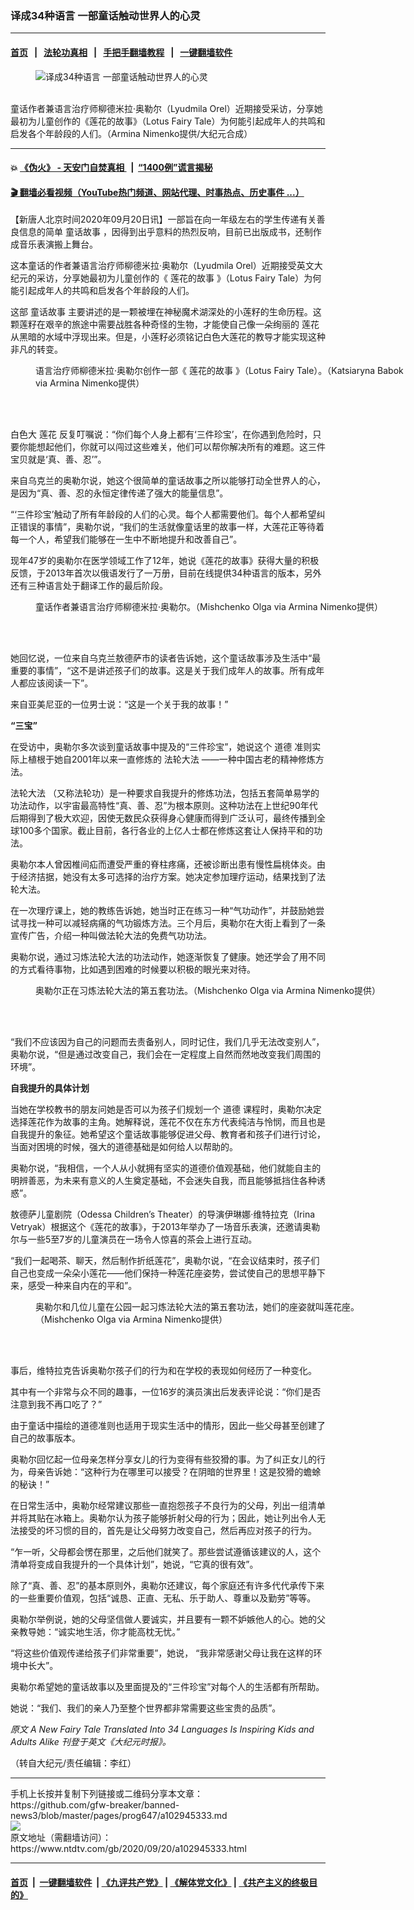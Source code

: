 ### 译成34种语言 一部童话触动世界人的心灵
------------------------

#### [首页](https://github.com/gfw-breaker/banned-news3/blob/master/README.md) &nbsp;&nbsp;|&nbsp;&nbsp; [法轮功真相](https://github.com/begood0513/basic/blob/master/README.md)  &nbsp;&nbsp;|&nbsp;&nbsp; [手把手翻墙教程](https://github.com/gfw-breaker/guides/wiki)  &nbsp;&nbsp;|&nbsp;&nbsp; [一键翻墙软件](https://github.com/gfw-breaker/nogfw/blob/master/README.md)  



<div><div class="featured_image">
 <figure>
  <img alt="译成34种语言 一部童话触动世界人的心灵" src="https://i.ntdtv.com/assets/uploads/2020/09/Lotus-Fairy-Tale-i-1a-1-1200x686-600x400-800x450.jpg"/>
 </figure><br/>
 <span class="caption">
  童话作者兼语言治疗师柳德米拉‧奥勒尔（Lyudmila Orel）近期接受采访，分享她最初为儿童创作的《莲花的故事》（Lotus Fairy Tale）为何能引起成年人的共鸣和启发各个年龄段的人们。（Armina Nimenko提供/大纪元合成）
 </span>
</div>
</div><hr/>

#### 💥 [《伪火》 - 天安门自焚真相 ](http://158.247.195.190:10000/videos/blog/weihuo.html)&nbsp; |&nbsp; [“1400例”谎言揭秘  ](http://158.247.195.190:10000/videos/blog/jiexi1400.html)

#### [ 🎬  翻墙必看视频（YouTube热门频道、网站代理、时事热点、历史事件 ...）](https://github.com/gfw-breaker/links/blob/master/banned.md)

<div><div class="post_content" itemprop="articleBody">
 <p>
  【新唐人北京时间2020年09月20日讯】一部旨在向一年级左右的学生传递有关善良信息的简单
  <ok href="https://www.ntdtv.com/gb/童话故事.htm">
   童话故事
  </ok>
  ，因得到出乎意料的热烈反响，目前已出版成书，还制作成音乐表演搬上舞台。
 </p>
 <p>
  这本童话的作者兼语言治疗师柳德米拉‧奥勒尔（Lyudmila Orel）近期接受英文大纪元的采访，分享她最初为儿童创作的《
  <ok href="https://www.ntdtv.com/gb/莲花的故事.htm">
   莲花的故事
  </ok>
  》（Lotus Fairy Tale）为何能引起成年人的共鸣和启发各个年龄段的人们。
 </p>
 <div class="video_fit_container">
 </div>
 <p>
  这部
  <ok href="https://www.ntdtv.com/gb/童话故事.htm">
   童话故事
  </ok>
  主要讲述的是一颗被埋在神秘魔术湖深处的小莲籽的生命历程。这颗莲籽在艰辛的旅途中需要战胜各种奇怪的生物，才能使自己像一朵绚丽的
  <ok href="https://www.ntdtv.com/gb/莲花.htm">
   莲花
  </ok>
  从黑暗的水域中浮现出来。但是，小莲籽必须铭记白色大莲花的教导才能实现这种非凡的转变。
 </p>
 <figure class="wp-caption alignnone" id="attachment_102945337" style="width: 600px">
  <img alt="" class="size-full wp-image-102945337" src="https://i.ntdtv.com/assets/uploads/2020/09/ET-lotus-story3-600x432.jpg">
   <br/><figcaption class="wp-caption-text">
    语言治疗师柳德米拉‧奥勒尔创作一部《
    <ok href="https://www.ntdtv.com/gb/莲花的故事.htm">
     莲花的故事
    </ok>
    》（Lotus Fairy Tale）。（Katsiaryna Babok via Armina Nimenko提供）
   </figcaption><br/>
  </img>
 </figure><br/>
 <p>
  白色大
  <ok href="https://www.ntdtv.com/gb/莲花.htm">
   莲花
  </ok>
  反复叮嘱说：“你们每个人身上都有‘三件珍宝’，在你遇到危险时，只要你能想起他们，你就可以闯过这些难关，他们可以帮你解决所有的难题。这三件宝贝就是‘真、善、忍’”。
 </p>
 <p>
  来自乌克兰的奥勒尔说，她这个很简单的童话故事之所以能够打动全世界人的心，是因为“真、善、忍的永恒定律传递了强大的能量信息”。
 </p>
 <p>
  “‘三件珍宝’触动了所有年龄段的人们的心灵。每个人都需要他们。每个人都希望纠正错误的事情”，奥勒尔说，“我们的生活就像童话里的故事一样，大莲花正等待着每一个人，希望我们能够在一生中不断地提升和改善自己”。
 </p>
 <p>
  现年47岁的奥勒尔在医学领域工作了12年，她说《莲花的故事》获得大量的积极反馈，于2013年首次以俄语发行了一万册，目前在线提供34种语言的版本，另外还有三种语言处于翻译工作的最后阶段。
 </p>
 <figure class="wp-caption alignnone" id="attachment_102945340" style="width: 600px">
  <img alt="" class="size-full wp-image-102945340" src="https://i.ntdtv.com/assets/uploads/2020/09/ET-tc-2-600x400.jpg">
   <br/><figcaption class="wp-caption-text">
    童话作者兼语言治疗师柳德米拉‧奥勒尔。（Mishchenko Olga via Armina Nimenko提供）
   </figcaption><br/>
  </img>
 </figure><br/>
 <p>
  她回忆说，一位来自乌克兰敖德萨市的读者告诉她，这个童话故事涉及生活中“最重要的事情”，“这不是讲述孩子们的故事。这是关于我们成年人的故事。所有成年人都应该阅读一下”。
 </p>
 <p>
  来自亚美尼亚的一位男士说：“这是一个关于我的故事！”
 </p>
 <p>
  <strong>
   “三宝”
  </strong>
 </p>
 <p>
  在受访中，奥勒尔多次谈到童话故事中提及的“三件珍宝”，她说这个
  <ok href="https://www.ntdtv.com/gb/道德.htm">
   道德
  </ok>
  准则实际上植根于她自2001年以来一直修炼的
  <ok href="https://www.ntdtv.com/gb/法轮大法.htm">
   法轮大法
  </ok>
  ——一种中国古老的精神修炼方法。
 </p>
 <p>
  <ok href="https://www.ntdtv.com/gb/法轮大法.htm">
   法轮大法
  </ok>
  （又称法轮功）是一种要求自我提升的修炼功法，包括五套简单易学的功法动作，以宇宙最高特性“真、善、忍”为根本原则。这种功法在上世纪90年代后期得到了极大欢迎，因使无数民众获得身心健康而得到广泛认可，最终传播到全球100多个国家。截止目前，各行各业的上亿人士都在修炼这套让人保持平和的功法。
 </p>
 <p>
  奥勒尔本人曾因椎间疝而遭受严重的脊柱疼痛，还被诊断出患有慢性扁桃体炎。由于经济拮据，她没有太多可选择的治疗方案。她决定参加理疗运动，结果找到了法轮大法。
 </p>
 <p>
  在一次理疗课上，她的教练告诉她，她当时正在练习一种“气功动作”，并鼓励她尝试寻找一种可以减轻病痛的气功锻炼方法。三个月后，奥勒尔在大街上看到了一条宣传广告，介绍一种叫做法轮大法的免费气功功法。
 </p>
 <p>
  奥勒尔说，通过习炼法轮大法的功法动作，她逐渐恢复了健康。她还学会了用不同的方式看待事物，比如遇到困难的时候要以积极的眼光来对待。
 </p>
 <figure class="wp-caption alignnone" id="attachment_102945339" style="width: 600px">
  <img alt="" class="size-full wp-image-102945339" src="https://i.ntdtv.com/assets/uploads/2020/09/ET-tc-1-600x400.jpg"/>
  <br/><figcaption class="wp-caption-text">
   奥勒尔正在习炼法轮大法的第五套功法。（Mishchenko Olga via Armina Nimenko提供）
  </figcaption><br/>
 </figure><br/>
 <p>
  “我们不应该因为自己的问题而去责备别人，同时记住，我们几乎无法改变别人”，奥勒尔说，“但是通过改变自己，我们会在一定程度上自然而然地改变我们周围的环境”。
 </p>
 <p>
  <strong>
   自我提升的具体计划
  </strong>
 </p>
 <p>
  当她在学校教书的朋友问她是否可以为孩子们规划一个
  <ok href="https://www.ntdtv.com/gb/道德.htm">
   道德
  </ok>
  课程时，奥勒尔决定选择莲花作为故事的主角。她解释说，莲花不仅在东方代表纯洁与怜悯，而且也是自我提升的象征。她希望这个童话故事能够促进父母、教育者和孩子们进行讨论，当面对困境的时候，强大的道德基础是如何给人以帮助的。
 </p>
 <p>
  奥勒尔说，“我相信，一个人从小就拥有坚实的道德价值观基础，他们就能自主的明辨善恶，为未来有意义的人生奠定基础，不会迷失自我，而且能够抵挡住各种诱惑”。
 </p>
 <p>
  敖德萨儿童剧院（Odessa Children’s Theater）的导演伊琳娜‧维特拉克（Irina Vetryak）根据这个《莲花的故事》，于2013年举办了一场音乐表演，还邀请奥勒尔与一些5至7岁的儿童演员在一场令人惊喜的茶会上进行互动。
 </p>
 <p>
  “我们一起喝茶、聊天，然后制作折纸莲花”，奥勒尔说，“在会议结束时，孩子们自己也变成一朵朵小莲花——他们保持一种莲花座姿势，尝试使自己的思想平静下来，感受一种来自内在的平和”。
 </p>
 <figure class="wp-caption alignnone" id="attachment_102945338" style="width: 600px">
  <img alt="" class="size-full wp-image-102945338" src="https://i.ntdtv.com/assets/uploads/2020/09/ET-story-3-600x450.jpg"/>
  <br/><figcaption class="wp-caption-text">
   奥勒尔和几位儿童在公园一起习炼法轮大法的第五套功法，她们的座姿就叫莲花座。（Mishchenko Olga via Armina Nimenko提供）
  </figcaption><br/>
 </figure><br/>
 <p>
  事后，维特拉克告诉奥勒尔孩子们的行为和在学校的表现如何经历了一种变化。
 </p>
 <p>
  其中有一个非常与众不同的趣事，一位16岁的演员演出后发表评论说：“你们是否注意到我不再口吃了？”
 </p>
 <p>
  由于童话中描绘的道德准则也适用于现实生活中的情形，因此一些父母甚至创建了自己的故事版本。
 </p>
 <p>
  奥勒尔回忆起一位母亲怎样分享女儿的行为变得有些狡猾的事。为了纠正女儿的行为，母亲告诉她：“这种行为在哪里可以接受？在阴暗的世界里！这是狡猾的蟾蜍的秘诀！”
 </p>
 <p>
  在日常生活中，奥勒尔经常建议那些一直抱怨孩子不良行为的父母，列出一组清单并将其贴在冰箱上。奥勒尔认为孩子能够折射父母的行为；因此，她让列出令人无法接受的坏习惯的目的，首先是让父母努力改变自己，然后再应对孩子的行为。
 </p>
 <p>
  “乍一听，父母都会愣在那里，之后他们就笑了。那些尝试遵循该建议的人，这个清单将变成自我提升的一个具体计划”，她说，“它真的很有效”。
 </p>
 <p>
  除了“真、善、忍”的基本原则外，奥勒尔还建议，每个家庭还有许多代代承传下来的一些重要价值观，包括“诚恳、正直、无私、乐于助人、尊重以及勤劳”等等。
 </p>
 <p>
  奥勒尔举例说，她的父母坚信做人要诚实，并且要有一颗不妒嫉他人的心。她的父亲教导她：“诚实地生活，你才能高枕无忧。”
 </p>
 <p>
  “将这些价值观传递给孩子们非常重要”，她说， “我非常感谢父母让我在这样的环境中长大”。
 </p>
 <p>
  奥勒尔希望她的童话故事以及里面提及的“三件珍宝”对每个人的生活都有所帮助。
 </p>
 <p>
  她说：“我们、我们的亲人乃至整个世界都非常需要这些宝贵的品质”。
 </p>
 <p>
  <em>
   原文
   <ok href="https://www.theepochtimes.com/a-new-fairy-tale-is-inspiring-kids-and-adults-alike-translated-into-34-languages_3353037.html">
    A New Fairy Tale Translated Into 34 Languages Is Inspiring Kids and Adults Alike
   </ok>
   刊登于英文《大纪元时报》。
  </em>
 </p>
 <p>
  （转自大纪元/责任编辑：李红）
 </p>
 <div class="single_ad">
 </div>
</div>
</div>
<hr/>
手机上长按并复制下列链接或二维码分享本文章：<br/>
https://github.com/gfw-breaker/banned-news3/blob/master/pages/prog647/a102945333.md <br/>
<a href='https://github.com/gfw-breaker/banned-news3/blob/master/pages/prog647/a102945333.md'><img src='https://github.com/gfw-breaker/banned-news3/blob/master/pages/prog647/a102945333.md.png'/></a> <br/>
原文地址（需翻墙访问）：https://www.ntdtv.com/gb/2020/09/20/a102945333.html


------------------------
#### [首页](https://github.com/gfw-breaker/banned-news3/blob/master/README.md) &nbsp;|&nbsp; [一键翻墙软件](https://github.com/gfw-breaker/nogfw/blob/master/README.md) &nbsp;| [《九评共产党》](https://github.com/gfw-breaker/9ping.md/blob/master/README.md#九评之一评共产党是什么) | [《解体党文化》](https://github.com/gfw-breaker/jtdwh.md/blob/master/README.md) | [《共产主义的终极目的》](https://github.com/gfw-breaker/gczydzjmd.md/blob/master/README.md)


<img src='http://gfw-breaker.win/banned-news3/pages/prog647/a102945333.md' width='0px' height='0px'/>